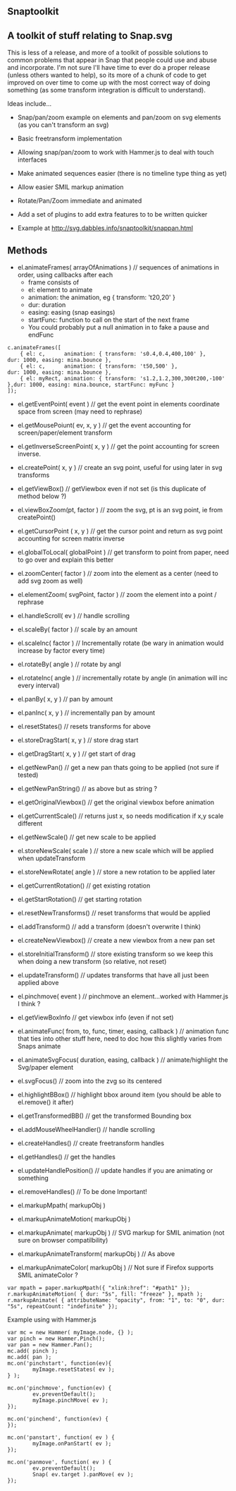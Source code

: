 ## Snaptoolkit

## A toolkit of stuff relating to Snap.svg

This is less of a release, and more of a toolkit of possible solutions to common problems that appear in Snap that people could use and abuse and incorporate. I'm not sure I'll have time to ever do a proper release (unless others wanted to help), so its more of a chunk of code to get improved on over time to come up with the most correct way of doing something (as some transform integration is difficult to understand).

Ideas include...
- Snap/pan/zoom example on elements and pan/zoom on svg elements (as you can't transform an svg)
- Basic freetransform implementation
- Allowing snap/pan/zoom to work with Hammer.js to deal with touch interfaces
- Make animated sequences easier (there is no timeline type thing as yet)
- Allow easier SMIL markup animation
- Rotate/Pan/Zoom immediate and animated
- Add a set of plugins to add extra features to to be written quicker


- Example at http://svg.dabbles.info/snaptoolkit/snappan.html

## Methods

- el.animateFrames( arrayOfAnimations ) // sequences of animations in order, using callbacks after each
  * frame consists of
  * el: element to animate
  * animation: the animation, eg { transform: 't20,20' }
  * dur: duration
  * easing: easing (snap easings)
  * startFunc: function to call on the start of the next frame
  * You could probably put a null animation in to fake a pause and endFunc
```
c.animateFrames([
    { el: c,      animation: { transform: 's0.4,0.4,400,100' },         dur: 1000, easing: mina.bounce },
    { el: c,      animation: { transform: 't50,500' },                dur: 1000, easing: mina.bounce },
    { el: myRect, animation: { transform: 's1.2,1.2,300,300t200,-100' },dur: 1000, easing: mina.bounce, startFunc: myFunc }
]);
```

- el.getEventPoint( event ) // get the event point in elements coordinate space from screen (may need to rephrase)
- el.getMousePoiunt( ev, x, y ) // get the event accounting for screen/paper/element transform
- el.getInverseScreenPoint( x, y ) // get the point accounting for screen inverse.
- el.createPoint( x, y ) // create an svg point, useful for using later in svg transforms
- el.getViewBox() // getViewbox even if not set (is this duplicate of method below ?)

- el.viewBoxZoom(pt, factor ) // zoom the svg, pt is an svg point, ie from createPoint()

- el.getCursorPoint ( x, y ) // get the cursor point and return as svg point accounting for screen matrix inverse

- el.globalToLocal( globalPoint ) // get transform to point from paper, need to go over and explain this better

- el.zoomCenter( factor ) // zoom into the element as a center (need to add svg zoom as well)

- el.elementZoom( svgPoint, factor ) // zoom the element into a point / rephrase

- el.handleScroll( ev ) // handle scrolling

- el.scaleBy( factor ) // scale by an amount
- el.scaleInc( factor ) // Incrementally rotate (be wary in animation would increase by factor every time)
- el.rotateBy( angle ) // rotate by angl
- el.rotateInc( angle ) // incrementally rotate by angle (in animation will inc every interval)
- el.panBy( x, y ) // pan by amount
- el.panInc( x, y ) // incrementally pan by amount
- el.resetStates() // resets transforms for above
- el.storeDragStart( x, y ) // store drag start
- el.getDragStart( x, y ) // get start of drag
- el.getNewPan() // get a new pan thats going to be applied (not sure if tested)
- el.getNewPanString() // as above but as string ?
- el.getOriginalViewbox() // get the original viewbox before animation
- el.getCurrentScale() // returns just x, so needs modification if x,y scale different
- el.getNewScale() // get new scale to be applied
- el.storeNewScale( scale ) // store a new scale which will be applied when updateTransform
- el.storeNewRotate( angle ) // store a new rotation to be applied later
- el.getCurrentRotation() // get existing rotation
- el.getStartRotation() // get starting rotation
- el.resetNewTransforms() // reset transforms that would be applied
- el.addTransform() // add a transform (doesn't overwrite I think)
- el.createNewViewbox() // create a new viewbox from a new pan set

- el.storeInitialTransform() // store existing transform so we keep this when doing a new transform (so relative, not reset)

- el.updateTransform() // updates transforms that have all just been applied above

- el.pinchmove( event ) // pinchmove an element...worked with Hammer.js I think ?

- el.getViewBoxInfo // get viewbox info (even if not set)


- el.animateFunc( from, to, func, timer, easing, callback ) // animation func that ties into other stuff here, need to doc how this slightly varies from Snaps animate 
- el.animateSvgFocus( duration, easing, callback ) // animate/highlight the Svg/paper element
- el.svgFocus() // zoom into the zvg so its centered

- el.highlightBBox() // highlight bbox around item (you should be able to  el.remove() it after)
 
- el.getTransformedBB() // get the transformed Bounding box

- el.addMouseWheelHandler() // handle scrolling

- el.createHandles() // create freetransform handles
- el.getHandles()    // get the handles
- el.updateHandlePosition() // update handles if you are animating or something
- el.removeHandles() // To be done Important!

- el.markupMpath( markupObj )
- el.markupAnimateMotion( markupObj )
- el.markupAnimate( markupObj ) // SVG markup for SMIL animation (not sure on browser compatilbility)
- el.markupAnimateTransform( markupObj ) // As above
- el.markupAnimateColor( markupObj ) // Not sure if Firefox supports SMIL animateColor ?
```
var mpath = paper.markupMpath({ "xlink:href": "#path1" });
r.markupAnimateMotion( { dur: "5s", fill: "freeze" }, mpath );
r.markupAnimate( { attributeName: "opacity", from: "1", to: "0", dur: "5s", repeatCount: "indefinite" });
```

Example using with Hammer.js

```
var mc = new Hammer( myImage.node, {} );
var pinch = new Hammer.Pinch();
var pan = new Hammer.Pan();
mc.add( pinch );
mc.add( pan );
mc.on('pinchstart', function(ev){
        myImage.resetStates( ev );
} );

mc.on('pinchmove', function(ev) {
        ev.preventDefault();
        myImage.pinchMove( ev );
});

mc.on('pinchend', function(ev) {
});

mc.on('panstart', function( ev ) {
        myImage.onPanStart( ev );
});

mc.on('panmove', function( ev ) {
        ev.preventDefault();
        Snap( ev.target ).panMove( ev );
});
```

